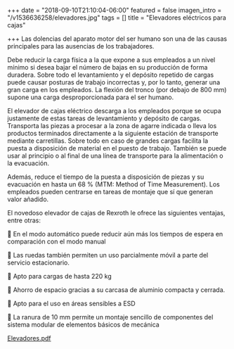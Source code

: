 +++
date = "2018-09-10T21:10:04-06:00"
featured = false
imagen_intro = "/v1536636258/elevadores.jpg"
tags = []
title = "Elevadores eléctricos para cajas"

+++
Las dolencias del aparato motor del ser humano son una de las causas principales para las ausencias de los trabajadores.

Debe reducir la carga física a la que expone a sus empleados a un nivel mínimo si desea bajar el número de bajas en su producción de forma duradera. Sobre todo el levantamiento y el depósito repetido de cargas puede causar posturas de trabajo incorrectas y, por lo tanto, generar una gran carga en los empleados. La flexión del tronco (por debajo de 800 mm) supone una carga desproporcionada para el ser humano.

El elevador de cajas eléctrico descarga a los empleados porque se ocupa justamente de estas tareas de levantamiento y depósito de cargas. Transporta las piezas a procesar a la zona de agarre indicada o lleva los productos terminados directamente a la siguiente estación de transporte mediante carretillas. Sobre todo en caso de grandes cargas facilita la puesta a disposición de material en el puesto de trabajo. También se puede usar al principio o al final de una línea de transporte para la alimentación o la evacuación.

Además, reduce el tiempo de la puesta a disposición de piezas y su evacuación en hasta un 68 % (MTM: Method of Time Measurement). Los empleados pueden centrarse en tareas de montaje que sí que generan valor añadido.

El novedoso elevador de cajas de Rexroth le ofrece las siguientes ventajas, entre otras:

􀁦 En el modo automático puede reducir aún más los tiempos de espera en comparación con el modo manual

􀁦 Las ruedas también permiten un uso parcialmente móvil a parte del servicio estacionario.

􀁦 Apto para cargas de hasta 220 kg

􀁦 Ahorro de espacio gracias a su carcasa de aluminio compacta y cerrada.

􀁦 Apto para el uso en áreas sensibles a ESD

􀁦 La ranura de 10 mm permite un montaje sencillo de componentes del sistema modular de elementos básicos de mecánica

[Elevadores.pdf](https://res.cloudinary.com/novatec/v1536636634/elevadores.pdf "elevadores.pdf")